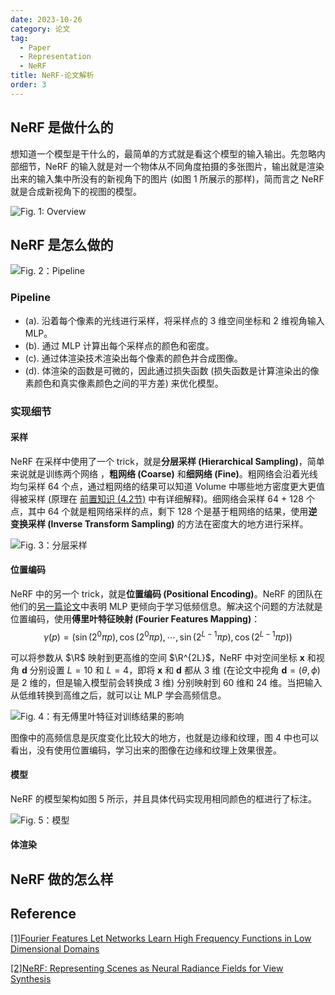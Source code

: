 ```yaml
---
date: 2023-10-26
category: 论文
tag:
  - Paper
  - Representation
  - NeRF
title: NeRF-论文解析
order: 3
---
```


## NeRF 是做什么的

想知道一个模型是干什么的，最简单的方式就是看这个模型的输入输出。先忽略内部细节，NeRF 的输入就是对一个物体从不同角度拍摄的多张图片，输出就是渲染出来的输入集中所没有的新视角下的图片 (如图 1 所展示的那样)，简而言之 NeRF 就是合成新视角下的视图的模型。

![Fig. 1: Overview](https://rocyan.oss-cn-hangzhou.aliyuncs.com/blog/202406261139040.png)

## NeRF 是怎么做的

![Fig. 2：Pipeline](https://rocyan.oss-cn-hangzhou.aliyuncs.com/blog/202406261139365.png)

### Pipeline

- (a). 沿着每个像素的光线进行采样，将采样点的 3 维空间坐标和 2 维视角输入 MLP。
- (b). 通过 MLP 计算出每个采样点的颜色和密度。
- (c). 通过体渲染技术渲染出每个像素的颜色并合成图像。
- (d). 体渲染的函数是可微的，因此通过损失函数 (损失函数是计算渲染出的像素颜色和真实像素颜色之间的平方差) 来优化模型。

### 实现细节

#### 采样

NeRF 在采样中使用了一个 trick，就是**分层采样 (Hierarchical Sampling)**，简单来说就是训练两个网络 ，**粗网络 (Coarse)** 和**细网络 (Fine)**。粗网络会沿着光线均匀采样 64 个点，通过粗网络的结果可以知道 Volume 中哪些地方密度更大更值得被采样 (原理在 [前置知识 (4.2节)](pre-knowledge.html) 中有详细解释)。细网络会采样 64 + 128 个点，其中 64 个就是粗网络采样的点，剩下 128 个是基于粗网络的结果，使用**逆变换采样 (Inverse Transform Sampling)** 的方法在密度大的地方进行采样。

![Fig. 3：分层采样](https://rocyan.oss-cn-hangzhou.aliyuncs.com/blog/202406261139904.png)

#### 位置编码

NeRF 中的另一个 trick，就是**位置编码 (Positional Encoding)**。NeRF 的团队在他们的[另一篇论文](https://bmild.github.io/fourfeat/index.html)中表明 MLP 更倾向于学习低频信息。解决这个问题的方法就是位置编码，使用**傅里叶特征映射 (Fourier Features Mapping)**：
$$
\gamma(p)=(\sin(2^0\pi p),\cos(2^0\pi p),\cdots,\sin(2^{L-1}\pi p),\cos(2^{L-1}\pi p))
\tag{1}
$$

可以将参数从 $\R$ 映射到更高维的空间 $\R^{2L}$，NeRF 中对空间坐标 $\textbf{x}$ 和视角 $\textbf{d}$ 分别设置 $L=10$ 和 $L=4$，即将 $\textbf{x}$ 和 $\textbf{d}$ 都从 3 维 (在论文中视角 $\textbf{d}=(\theta,\phi)$​​ 是 2 维的，但是输入模型前会转换成 3 维) 分别映射到 60 维和 24 维。当把输入从低维转换到高维之后，就可以让 MLP 学会高频信息。

![Fig. 4：有无傅里叶特征对训练结果的影响](https://rocyan.oss-cn-hangzhou.aliyuncs.com/blog/202406261139614.gif)

图像中的高频信息是灰度变化比较大的地方，也就是边缘和纹理，图 4 中也可以看出，没有使用位置编码，学习出来的图像在边缘和纹理上效果很差。

#### 模型

NeRF 的模型架构如图 5 所示，并且具体代码实现用相同颜色的框进行了标注。

![Fig. 5：模型](https://rocyan.oss-cn-hangzhou.aliyuncs.com/blog/202406261139204.png)



#### 体渲染



## NeRF 做的怎么样

## Reference

[[1]Fourier Features Let Networks Learn High Frequency Functions in Low Dimensional Domains](https://bmild.github.io/fourfeat/index.html)

[[2]NeRF: Representing Scenes as Neural Radiance Fields for View Synthesis](https://www.matthewtancik.com/nerf)

